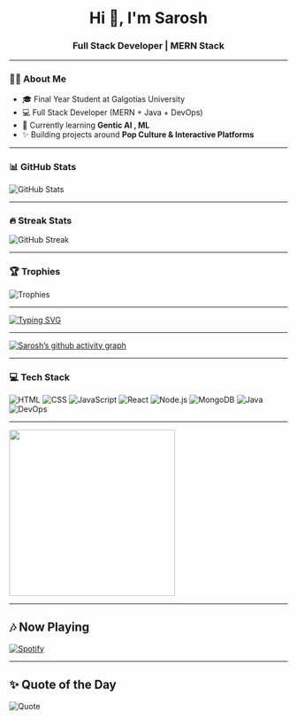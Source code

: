 <h1 align="center">Hi 👋, I'm Sarosh</h1>
<h3 align="center">Full Stack Developer | MERN Stack </h3>

---

### 👨‍💻 About Me
- 🎓 Final Year Student at Galgotias University  
- 💻 Full Stack Developer (MERN + Java + DevOps)  
- 🚀 Currently learning **Gentic AI , ML**  
- ✨ Building projects around **Pop Culture & Interactive Platforms**  

---

### 📊 GitHub Stats
![GitHub Stats](https://github-readme-stats.vercel.app/api?username=MANSOOBKHAN&show_icons=true&theme=radical)

---

### 🔥 Streak Stats
![GitHub Streak](https://streak-stats.demolab.com?user=MANSOOBKHAN&theme=radical&border_radius=10)

---

### 🏆 Trophies
![Trophies](https://github-profile-trophy.vercel.app/?username=MANSOOBKHAN&theme=radical&no-frame=true&no-bg=true&margin-w=15)


---

[![Typing SVG](https://readme-typing-svg.herokuapp.com?font=Fira+Code&pause=1000&color=F70000&width=435&lines=Full+Stack+Developer;MERN+Stack+Specialist;Love+to+Build+Cool+Projects)](https://git.io/typing-svg)


---

[![Sarosh’s github activity graph](https://github-readme-activity-graph.vercel.app/graph?username=MANSOOBKHAN&bg_color=0d1117&color=ff0000&line=ff0000&point=ffffff&area=true&hide_border=true)](https://github.com/MANSOOBKHAN)

---

### 💻 Tech Stack
![HTML](https://img.shields.io/badge/HTML5-E34F26?style=for-the-badge&logo=html5&logoColor=white)
![CSS](https://img.shields.io/badge/CSS3-1572B6?style=for-the-badge&logo=css3&logoColor=white)
![JavaScript](https://img.shields.io/badge/JavaScript-F7DF1E?style=for-the-badge&logo=javascript&logoColor=black)
![React](https://img.shields.io/badge/React-20232A?style=for-the-badge&logo=react&logoColor=61DAFB)
![Node.js](https://img.shields.io/badge/Node.js-43853D?style=for-the-badge&logo=node-dot-js&logoColor=white)
![MongoDB](https://img.shields.io/badge/MongoDB-4EA94B?style=for-the-badge&logo=mongodb&logoColor=white)
![Java](https://img.shields.io/badge/Java-ED8B00?style=for-the-badge&logo=openjdk&logoColor=white)
![DevOps](https://img.shields.io/badge/DevOps-0A0FFF?style=for-the-badge&logo=azuredevops&logoColor=white)


---
<img src="https://media.giphy.com/media/WUlplcMpOCEmTGBtBW/giphy.gif" width="300">


---

## 🎶 Now Playing  

[![Spotify](https://novatorem.vercel.app/api/spotify)](https://open.spotify.com/user/31v2ck2p5ocdt7bnf75l5vhtwsxi)

---
## ✨ Quote of the Day  
![Quote](https://quotes-github-readme.vercel.app/api?type=horizontal&theme=radical)

